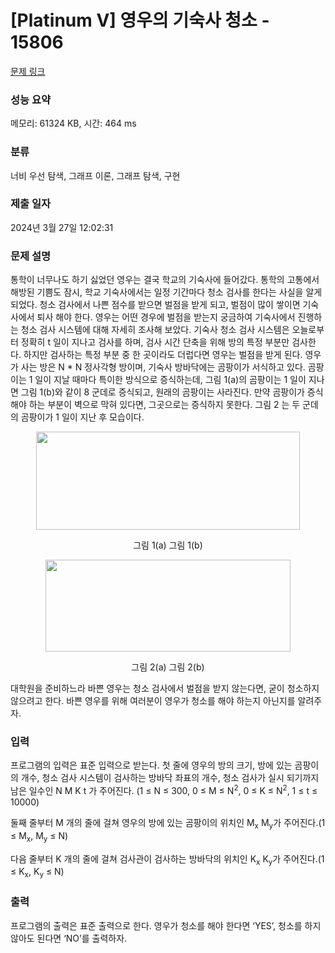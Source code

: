 # [Platinum V] 영우의 기숙사 청소 - 15806 

[문제 링크](https://www.acmicpc.net/problem/15806) 

### 성능 요약

메모리: 61324 KB, 시간: 464 ms

### 분류

너비 우선 탐색, 그래프 이론, 그래프 탐색, 구현

### 제출 일자

2024년 3월 27일 12:02:31

### 문제 설명

<p>통학이 너무나도 하기 싫었던 영우는 결국 학교의 기숙사에 들어갔다. 통학의 고통에서 해방된 기쁨도 잠시, 학교 기숙사에서는 일정 기간마다 청소 검사를 한다는 사실을 알게 되었다. 청소 검사에서 나쁜 점수를 받으면 벌점을 받게 되고, 벌점이 많이 쌓이면 기숙사에서 퇴사 해야 한다. 영우는 어떤 경우에 벌점을 받는지 궁금하여 기숙사에서 진행하는 청소 검사 시스템에 대해 자세히 조사해 보았다. 기숙사 청소 검사 시스템은 오늘로부터 정확히 t 일이 지나고 검사를 하며, 검사 시간 단축을 위해 방의 특정 부분만 검사한다. 하지만 검사하는 특정 부분 중 한 곳이라도 더럽다면 영우는 벌점을 받게 된다. 영우가 사는 방은 N * N 정사각형 방이며, 기숙사 방바닥에는 곰팡이가 서식하고 있다. 곰팡이는 1 일이 지날 때마다 특이한 방식으로 증식하는데, 그림 1(a)의 곰팡이는 1 일이 지나면 그림 1(b)와 같이 8 군데로 증식되고, 원래의 곰팡이는 사라진다. 만약 곰팡이가 증식해야 하는 부분이 벽으로 막혀 있다면, 그곳으로는 증식하지 못한다. 그림 2 는 두 군데의 곰팡이가 1 일이 지난 후 모습이다.</p>

<p style="text-align: center;"><img alt="" src="https://onlinejudgeimages.s3-ap-northeast-1.amazonaws.com/problem/15806/1.png" style="width: 422px; height: 157px;"></p>

<p style="text-align: center;">그림 1(a)                                                                     그림 1(b)</p>

<p style="text-align: center;"><img alt="" src="https://onlinejudgeimages.s3-ap-northeast-1.amazonaws.com/problem/15806/2.png" style="width: 392px; height: 147px;"></p>

<p style="text-align: center;">그림 2(a)                                                                   그림 2(b)</p>

<p>대학원을 준비하느라 바쁜 영우는 청소 검사에서 벌점을 받지 않는다면, 굳이 청소하지 않으려고 한다. 바쁜 영우를 위해 여러분이 영우가 청소를 해야 하는지 아닌지를 알려주자.</p>

### 입력 

 <p>프로그램의 입력은 표준 입력으로 받는다. 첫 줄에 영우의 방의 크기, 방에 있는 곰팡이의 개수, 청소 검사 시스템이 검사하는 방바닥 좌표의 개수, 청소 검사가 실시 되기까지 남은 일수인 N M K t 가 주어진다. (1 ≤ N ≤ 300, 0 ≤ M ≤ N<sup>2</sup>, 0 ≤ K ≤ N<sup>2</sup>, 1 ≤ t ≤ 10000)</p>

<p>둘째 줄부터 M 개의 줄에 걸쳐 영우의 방에 있는 곰팡이의 위치인 M<sub>x</sub> M<sub>y</sub>가 주어진다.(1 ≤ M<sub>x</sub>, M<sub>y</sub> ≤ N)</p>

<p>다음 줄부터 K 개의 줄에 걸쳐 검사관이 검사하는 방바닥의 위치인 K<sub>x</sub> K<sub>y</sub>가 주어진다.(1 ≤ K<sub>x</sub>, K<sub>y</sub> ≤ N)</p>

### 출력 

 <p>프로그램의 출력은 표준 출력으로 한다. 영우가 청소를 해야 한다면 ‘YES’, 청소를 하지 않아도 된다면 ‘NO’를 출력하자.</p>

